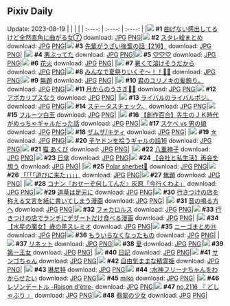 ## Pixiv Daily
Update: 2023-08-19
|      |      |      |
| :----: | :----: | :----: |
|![](https://pixiv.microyu.workers.dev/c/240x480/img-master/img/2023/08/18/00/02/59/110925857_p0_master1200.jpg) **#1** [曲げない感出してるけど全然直角に曲がる女⑦](https://www.pixiv.net/artworks/110925857) download: [JPG](https://pixiv.microyu.workers.dev/img-original/img/2023/08/18/00/02/59/110925857_p0.jpg) [PNG](https://pixiv.microyu.workers.dev/img-original/img/2023/08/18/00/02/59/110925857_p0.png)|![](https://pixiv.microyu.workers.dev/c/240x480/img-master/img/2023/08/17/01/08/27/110899352_p0_master1200.jpg) **#2** [スタレ絵まとめ](https://www.pixiv.net/artworks/110899352) download: [JPG](https://pixiv.microyu.workers.dev/img-original/img/2023/08/17/01/08/27/110899352_p0.jpg) [PNG](https://pixiv.microyu.workers.dev/img-original/img/2023/08/17/01/08/27/110899352_p0.png)|![](https://pixiv.microyu.workers.dev/c/240x480/img-master/img/2023/08/18/19/16/04/110945183_p0_master1200.jpg) **#3** [先輩がうざい後輩の話【216】](https://www.pixiv.net/artworks/110945183) download: [JPG](https://pixiv.microyu.workers.dev/img-original/img/2023/08/18/19/16/04/110945183_p0.jpg) [PNG](https://pixiv.microyu.workers.dev/img-original/img/2023/08/18/19/16/04/110945183_p0.png)|
|![](https://pixiv.microyu.workers.dev/c/240x480/img-master/img/2023/08/17/00/10/18/110897631_p0_master1200.jpg) **#4** [悪ぶってた](https://www.pixiv.net/artworks/110897631) download: [JPG](https://pixiv.microyu.workers.dev/img-original/img/2023/08/17/00/10/18/110897631_p0.jpg) [PNG](https://pixiv.microyu.workers.dev/img-original/img/2023/08/17/00/10/18/110897631_p0.png)|![](https://pixiv.microyu.workers.dev/c/240x480/img-master/img/2023/08/18/00/00/08/110925559_p0_master1200.jpg) **#5** [♡♡♡](https://www.pixiv.net/artworks/110925559) download: [JPG](https://pixiv.microyu.workers.dev/img-original/img/2023/08/18/00/00/08/110925559_p0.jpg) [PNG](https://pixiv.microyu.workers.dev/img-original/img/2023/08/18/00/00/08/110925559_p0.png)|![](https://pixiv.microyu.workers.dev/c/240x480/img-master/img/2023/08/17/23/05/52/110923747_p0_master1200.jpg) **#6** [花火](https://www.pixiv.net/artworks/110923747) download: [JPG](https://pixiv.microyu.workers.dev/img-original/img/2023/08/17/23/05/52/110923747_p0.jpg) [PNG](https://pixiv.microyu.workers.dev/img-original/img/2023/08/17/23/05/52/110923747_p0.png)|
|![](https://pixiv.microyu.workers.dev/c/240x480/img-master/img/2023/08/18/07/30/03/110933033_p0_master1200.jpg) **#7** [暑くて溶けそうだから](https://www.pixiv.net/artworks/110933033) download: [JPG](https://pixiv.microyu.workers.dev/img-original/img/2023/08/18/07/30/03/110933033_p0.jpg) [PNG](https://pixiv.microyu.workers.dev/img-original/img/2023/08/18/07/30/03/110933033_p0.png)|![](https://pixiv.microyu.workers.dev/c/240x480/img-master/img/2023/08/18/13/07/14/110937855_p0_master1200.jpg) **#8** [みんなで夏祭りいくぞ～！！🌈🎇](https://www.pixiv.net/artworks/110937855) download: [JPG](https://pixiv.microyu.workers.dev/img-original/img/2023/08/18/13/07/14/110937855_p0.jpg) [PNG](https://pixiv.microyu.workers.dev/img-original/img/2023/08/18/13/07/14/110937855_p0.png)|![](https://pixiv.microyu.workers.dev/c/240x480/img-master/img/2023/08/17/00/49/37/110898839_p0_master1200.jpg) **#9** [無題](https://www.pixiv.net/artworks/110898839) download: [JPG](https://pixiv.microyu.workers.dev/img-original/img/2023/08/17/00/49/37/110898839_p0.jpg) [PNG](https://pixiv.microyu.workers.dev/img-original/img/2023/08/17/00/49/37/110898839_p0.png)|
|![](https://pixiv.microyu.workers.dev/c/240x480/img-master/img/2023/08/17/19/00/00/110916024_p0_master1200.jpg) **#10** [君のユリノキの髪飾り。](https://www.pixiv.net/artworks/110916024) download: [JPG](https://pixiv.microyu.workers.dev/img-original/img/2023/08/17/19/00/00/110916024_p0.jpg) [PNG](https://pixiv.microyu.workers.dev/img-original/img/2023/08/17/19/00/00/110916024_p0.png)|![](https://pixiv.microyu.workers.dev/c/240x480/img-master/img/2023/08/17/00/00/13/110896998_p0_master1200.jpg) **#11** [月からのうさぎ🌟✨](https://www.pixiv.net/artworks/110896998) download: [JPG](https://pixiv.microyu.workers.dev/img-original/img/2023/08/17/00/00/13/110896998_p0.jpg) [PNG](https://pixiv.microyu.workers.dev/img-original/img/2023/08/17/00/00/13/110896998_p0.png)|![](https://pixiv.microyu.workers.dev/c/240x480/img-master/img/2023/08/18/19/50/22/110946110_p0_master1200.jpg) **#12** [アポカリプスなう](https://www.pixiv.net/artworks/110946110) download: [JPG](https://pixiv.microyu.workers.dev/img-original/img/2023/08/18/19/50/22/110946110_p0.jpg) [PNG](https://pixiv.microyu.workers.dev/img-original/img/2023/08/18/19/50/22/110946110_p0.png)|
|![](https://pixiv.microyu.workers.dev/c/240x480/img-master/img/2023/08/18/17/13/13/110899840_p0_master1200.jpg) **#13** [ライバルのライバルポジ。](https://www.pixiv.net/artworks/110899840) download: [JPG](https://pixiv.microyu.workers.dev/img-original/img/2023/08/18/17/13/13/110899840_p0.jpg) [PNG](https://pixiv.microyu.workers.dev/img-original/img/2023/08/18/17/13/13/110899840_p0.png)|![](https://pixiv.microyu.workers.dev/c/240x480/img-master/img/2023/08/17/23/11/14/110921895_p0_master1200.jpg) **#14** [ステータスチェック。](https://www.pixiv.net/artworks/110921895) download: [JPG](https://pixiv.microyu.workers.dev/img-original/img/2023/08/17/23/11/14/110921895_p0.jpg) [PNG](https://pixiv.microyu.workers.dev/img-original/img/2023/08/17/23/11/14/110921895_p0.png)|![](https://pixiv.microyu.workers.dev/c/240x480/img-master/img/2023/08/17/20/30/02/110918552_p0_master1200.jpg) **#15** [フルーツ白玉](https://www.pixiv.net/artworks/110918552) download: [JPG](https://pixiv.microyu.workers.dev/img-original/img/2023/08/17/20/30/02/110918552_p0.jpg) [PNG](https://pixiv.microyu.workers.dev/img-original/img/2023/08/17/20/30/02/110918552_p0.png)|
|![](https://pixiv.microyu.workers.dev/c/240x480/img-master/img/2023/08/17/19/01/32/110916162_p0_master1200.jpg) **#16** [【創作百合】先生のＪＫ時代がめっちゃギャルだった話](https://www.pixiv.net/artworks/110916162) download: [JPG](https://pixiv.microyu.workers.dev/img-original/img/2023/08/17/19/01/32/110916162_p0.jpg) [PNG](https://pixiv.microyu.workers.dev/img-original/img/2023/08/17/19/01/32/110916162_p0.png)|![](https://pixiv.microyu.workers.dev/c/240x480/img-master/img/2023/08/17/00/15/33/110897833_p0_master1200.jpg) **#17** [スケベ vs 男の娘](https://www.pixiv.net/artworks/110897833) download: [JPG](https://pixiv.microyu.workers.dev/img-original/img/2023/08/17/00/15/33/110897833_p0.jpg) [PNG](https://pixiv.microyu.workers.dev/img-original/img/2023/08/17/00/15/33/110897833_p0.png)|![](https://pixiv.microyu.workers.dev/c/240x480/img-master/img/2023/08/18/00/00/39/110925645_p0_master1200.jpg) **#18** [ザムザ/キティ](https://www.pixiv.net/artworks/110925645) download: [JPG](https://pixiv.microyu.workers.dev/img-original/img/2023/08/18/00/00/39/110925645_p0.jpg) [PNG](https://pixiv.microyu.workers.dev/img-original/img/2023/08/18/00/00/39/110925645_p0.png)|
|![](https://pixiv.microyu.workers.dev/c/240x480/img-master/img/2023/08/17/03/43/40/110902000_p0_master1200.jpg) **#19** [☆](https://www.pixiv.net/artworks/110902000) download: [JPG](https://pixiv.microyu.workers.dev/img-original/img/2023/08/17/03/43/40/110902000_p0.jpg) [PNG](https://pixiv.microyu.workers.dev/img-original/img/2023/08/17/03/43/40/110902000_p0.png)|![](https://pixiv.microyu.workers.dev/c/240x480/img-master/img/2023/08/18/00/04/02/110925918_p0_master1200.jpg) **#20** [子ヤドンを拾うギャルの話16](https://www.pixiv.net/artworks/110925918) download: [JPG](https://pixiv.microyu.workers.dev/img-original/img/2023/08/18/00/04/02/110925918_p0.jpg) [PNG](https://pixiv.microyu.workers.dev/img-original/img/2023/08/18/00/04/02/110925918_p0.png)|![](https://pixiv.microyu.workers.dev/c/240x480/img-master/img/2023/08/18/19/13/15/110945123_p0_master1200.jpg) **#21** [猫 あくび](https://www.pixiv.net/artworks/110945123) download: [JPG](https://pixiv.microyu.workers.dev/img-original/img/2023/08/18/19/13/15/110945123_p0.jpg) [PNG](https://pixiv.microyu.workers.dev/img-original/img/2023/08/18/19/13/15/110945123_p0.png)|
|![](https://pixiv.microyu.workers.dev/c/240x480/img-master/img/2023/08/18/00/00/14/110925585_p0_master1200.jpg) **#22** [八重神子](https://www.pixiv.net/artworks/110925585) download: [JPG](https://pixiv.microyu.workers.dev/img-original/img/2023/08/18/00/00/14/110925585_p0.jpg) [PNG](https://pixiv.microyu.workers.dev/img-original/img/2023/08/18/00/00/14/110925585_p0.png)|![](https://pixiv.microyu.workers.dev/c/240x480/img-master/img/2023/08/18/23/02/31/110952439_p0_master1200.jpg) **#23** [日傘](https://www.pixiv.net/artworks/110952439) download: [JPG](https://pixiv.microyu.workers.dev/img-original/img/2023/08/18/23/02/31/110952439_p0.jpg) [PNG](https://pixiv.microyu.workers.dev/img-original/img/2023/08/18/23/02/31/110952439_p0.png)|![](https://pixiv.microyu.workers.dev/c/240x480/img-master/img/2023/08/18/12/00/15/110936635_p0_master1200.jpg) **#24** [【会社と私生活】再会を想う](https://www.pixiv.net/artworks/110936635) download: [JPG](https://pixiv.microyu.workers.dev/img-original/img/2023/08/18/12/00/15/110936635_p0.jpg) [PNG](https://pixiv.microyu.workers.dev/img-original/img/2023/08/18/12/00/15/110936635_p0.png)|
|![](https://pixiv.microyu.workers.dev/c/240x480/img-master/img/2023/08/18/17/11/02/110942060_p0_master1200.jpg) **#25** [Polar sherbet🍨](https://www.pixiv.net/artworks/110942060) download: [JPG](https://pixiv.microyu.workers.dev/img-original/img/2023/08/18/17/11/02/110942060_p0.jpg) [PNG](https://pixiv.microyu.workers.dev/img-original/img/2023/08/18/17/11/02/110942060_p0.png)|![](https://pixiv.microyu.workers.dev/c/240x480/img-master/img/2023/08/17/20/07/52/110917926_p0_master1200.jpg) **#26** [「「「「遊びに来た」」」」](https://www.pixiv.net/artworks/110917926) download: [JPG](https://pixiv.microyu.workers.dev/img-original/img/2023/08/17/20/07/52/110917926_p0.jpg) [PNG](https://pixiv.microyu.workers.dev/img-original/img/2023/08/17/20/07/52/110917926_p0.png)|![](https://pixiv.microyu.workers.dev/c/240x480/img-master/img/2023/08/18/19/36/46/110945757_p0_master1200.jpg) **#27** [無題](https://www.pixiv.net/artworks/110945757) download: [JPG](https://pixiv.microyu.workers.dev/img-original/img/2023/08/18/19/36/46/110945757_p0.jpg) [PNG](https://pixiv.microyu.workers.dev/img-original/img/2023/08/18/19/36/46/110945757_p0.png)|
|![](https://pixiv.microyu.workers.dev/c/240x480/img-master/img/2023/08/17/12/00/35/110908158_p0_master1200.jpg) **#28** [コナン『おせーぞ何してんだ』灰原「今行くわよ」](https://www.pixiv.net/artworks/110908158) download: [JPG](https://pixiv.microyu.workers.dev/img-original/img/2023/08/17/12/00/35/110908158_p0.jpg) [PNG](https://pixiv.microyu.workers.dev/img-original/img/2023/08/17/12/00/35/110908158_p0.png)|![](https://pixiv.microyu.workers.dev/c/240x480/img-master/img/2023/08/17/00/31/54/110898328_p0_master1200.jpg) **#29** [道草は足元に](https://www.pixiv.net/artworks/110898328) download: [JPG](https://pixiv.microyu.workers.dev/img-original/img/2023/08/17/00/31/54/110898328_p0.jpg) [PNG](https://pixiv.microyu.workers.dev/img-original/img/2023/08/17/00/31/54/110898328_p0.png)|![](https://pixiv.microyu.workers.dev/c/240x480/img-master/img/2023/08/17/00/05/35/110897456_p0_master1200.jpg) **#30** [行きつけの店を称える文言を紙に書いてしまう漫画](https://www.pixiv.net/artworks/110897456) download: [JPG](https://pixiv.microyu.workers.dev/img-original/img/2023/08/17/00/05/35/110897456_p0.jpg) [PNG](https://pixiv.microyu.workers.dev/img-original/img/2023/08/17/00/05/35/110897456_p0.png)|
|![](https://pixiv.microyu.workers.dev/c/240x480/img-master/img/2023/08/18/00/01/06/110925712_p0_master1200.jpg) **#31** [音の鳴る方へ](https://www.pixiv.net/artworks/110925712) download: [JPG](https://pixiv.microyu.workers.dev/img-original/img/2023/08/18/00/01/06/110925712_p0.jpg) [PNG](https://pixiv.microyu.workers.dev/img-original/img/2023/08/18/00/01/06/110925712_p0.png)|![](https://pixiv.microyu.workers.dev/c/240x480/img-master/img/2023/08/18/10/04/53/110934929_p0_master1200.jpg) **#32** [フォカロルス](https://www.pixiv.net/artworks/110934929) download: [JPG](https://pixiv.microyu.workers.dev/img-original/img/2023/08/18/10/04/53/110934929_p0.jpg) [PNG](https://pixiv.microyu.workers.dev/img-original/img/2023/08/18/10/04/53/110934929_p0.png)|![](https://pixiv.microyu.workers.dev/c/240x480/img-master/img/2023/08/18/00/20/39/110926539_p0_master1200.jpg) **#33** [行きつけの店でランチにデザートだけ食べる漫画](https://www.pixiv.net/artworks/110926539) download: [JPG](https://pixiv.microyu.workers.dev/img-original/img/2023/08/18/00/20/39/110926539_p0.jpg) [PNG](https://pixiv.microyu.workers.dev/img-original/img/2023/08/18/00/20/39/110926539_p0.png)|
|![](https://pixiv.microyu.workers.dev/c/240x480/img-master/img/2023/08/18/16/09/26/110940847_p0_master1200.jpg) **#34** [【水星の魔女】歳の差スレミオ](https://www.pixiv.net/artworks/110940847) download: [JPG](https://pixiv.microyu.workers.dev/img-original/img/2023/08/18/16/09/26/110940847_p0.jpg) [PNG](https://pixiv.microyu.workers.dev/img-original/img/2023/08/18/16/09/26/110940847_p0.png)|![](https://pixiv.microyu.workers.dev/c/240x480/img-master/img/2023/08/18/08/18/35/110933613_p0_master1200.jpg) **#35** [ニーゴまとめ㉓](https://www.pixiv.net/artworks/110933613) download: [JPG](https://pixiv.microyu.workers.dev/img-original/img/2023/08/18/08/18/35/110933613_p0.jpg) [PNG](https://pixiv.microyu.workers.dev/img-original/img/2023/08/18/08/18/35/110933613_p0.png)|![](https://pixiv.microyu.workers.dev/c/240x480/img-master/img/2023/08/18/22/27/11/110951230_p0_master1200.jpg) **#36** [もういらなくなったもの](https://www.pixiv.net/artworks/110951230) download: [JPG](https://pixiv.microyu.workers.dev/img-original/img/2023/08/18/22/27/11/110951230_p0.jpg) [PNG](https://pixiv.microyu.workers.dev/img-original/img/2023/08/18/22/27/11/110951230_p0.png)|
|![](https://pixiv.microyu.workers.dev/c/240x480/img-master/img/2023/08/17/01/28/13/110899827_p0_master1200.jpg) **#37** [リネット](https://www.pixiv.net/artworks/110899827) download: [JPG](https://pixiv.microyu.workers.dev/img-original/img/2023/08/17/01/28/13/110899827_p0.jpg) [PNG](https://pixiv.microyu.workers.dev/img-original/img/2023/08/17/01/28/13/110899827_p0.png)|![](https://pixiv.microyu.workers.dev/c/240x480/img-master/img/2023/08/17/00/00/25/110897028_p0_master1200.jpg) **#38** [夏](https://www.pixiv.net/artworks/110897028) download: [JPG](https://pixiv.microyu.workers.dev/img-original/img/2023/08/17/00/00/25/110897028_p0.jpg) [PNG](https://pixiv.microyu.workers.dev/img-original/img/2023/08/17/00/00/25/110897028_p0.png)|![](https://pixiv.microyu.workers.dev/c/240x480/img-master/img/2023/08/17/12/47/47/110909033_p0_master1200.jpg) **#39** [第一王女](https://www.pixiv.net/artworks/110909033) download: [JPG](https://pixiv.microyu.workers.dev/img-original/img/2023/08/17/12/47/47/110909033_p0.jpg) [PNG](https://pixiv.microyu.workers.dev/img-original/img/2023/08/17/12/47/47/110909033_p0.png)|
|![](https://pixiv.microyu.workers.dev/c/240x480/img-master/img/2023/08/17/21/32/06/110920628_p0_master1200.jpg) **#40** [日記](https://www.pixiv.net/artworks/110920628) download: [JPG](https://pixiv.microyu.workers.dev/img-original/img/2023/08/17/21/32/06/110920628_p0.jpg) [PNG](https://pixiv.microyu.workers.dev/img-original/img/2023/08/17/21/32/06/110920628_p0.png)|![](https://pixiv.microyu.workers.dev/c/240x480/img-master/img/2023/08/17/00/00/05/110896975_p0_master1200.jpg) **#41** [サンゴちゃん](https://www.pixiv.net/artworks/110896975) download: [JPG](https://pixiv.microyu.workers.dev/img-original/img/2023/08/17/00/00/05/110896975_p0.jpg) [PNG](https://pixiv.microyu.workers.dev/img-original/img/2023/08/17/00/00/05/110896975_p0.png)|![](https://pixiv.microyu.workers.dev/c/240x480/img-master/img/2023/08/17/00/00/32/110897038_p0_master1200.jpg) **#42** [自由気ままな精霊姫](https://www.pixiv.net/artworks/110897038) download: [JPG](https://pixiv.microyu.workers.dev/img-original/img/2023/08/17/00/00/32/110897038_p0.jpg) [PNG](https://pixiv.microyu.workers.dev/img-original/img/2023/08/17/00/00/32/110897038_p0.png)|
|![](https://pixiv.microyu.workers.dev/c/240x480/img-master/img/2023/08/17/03/47/57/110902036_p0_master1200.jpg) **#43** [琳尼特](https://www.pixiv.net/artworks/110902036) download: [JPG](https://pixiv.microyu.workers.dev/img-original/img/2023/08/17/03/47/57/110902036_p0.jpg) [PNG](https://pixiv.microyu.workers.dev/img-original/img/2023/08/17/03/47/57/110902036_p0.png)|![](https://pixiv.microyu.workers.dev/c/240x480/img-master/img/2023/08/17/00/01/10/110897119_p0_master1200.jpg) **#44** [💧水神フリーナちゃんをわからせたい](https://www.pixiv.net/artworks/110897119) download: [JPG](https://pixiv.microyu.workers.dev/img-original/img/2023/08/17/00/01/10/110897119_p0.jpg) [PNG](https://pixiv.microyu.workers.dev/img-original/img/2023/08/17/00/01/10/110897119_p0.png)|![](https://pixiv.microyu.workers.dev/c/240x480/img-master/img/2023/08/18/11/38/27/110936284_p0_master1200.jpg) **#45** [miko](https://www.pixiv.net/artworks/110936284) download: [JPG](https://pixiv.microyu.workers.dev/img-original/img/2023/08/18/11/38/27/110936284_p0.jpg) [PNG](https://pixiv.microyu.workers.dev/img-original/img/2023/08/18/11/38/27/110936284_p0.png)|
|![](https://pixiv.microyu.workers.dev/c/240x480/img-master/img/2023/08/18/20/39/29/110947679_p0_master1200.jpg) **#46** [レゾンデートル -Raison d'être-](https://www.pixiv.net/artworks/110947679) download: [JPG](https://pixiv.microyu.workers.dev/img-original/img/2023/08/18/20/39/29/110947679_p0.jpg) [PNG](https://pixiv.microyu.workers.dev/img-original/img/2023/08/18/20/39/29/110947679_p0.png)|![](https://pixiv.microyu.workers.dev/c/240x480/img-master/img/2023/08/17/23/42/51/110925021_p0_master1200.jpg) **#47** [no.2116 『 どしゃぶり 』](https://www.pixiv.net/artworks/110925021) download: [JPG](https://pixiv.microyu.workers.dev/img-original/img/2023/08/17/23/42/51/110925021_p0.jpg) [PNG](https://pixiv.microyu.workers.dev/img-original/img/2023/08/17/23/42/51/110925021_p0.png)|![](https://pixiv.microyu.workers.dev/c/240x480/img-master/img/2023/08/18/10/02/22/110934904_p0_master1200.jpg) **#48** [翡翠の少女](https://www.pixiv.net/artworks/110934904) download: [JPG](https://pixiv.microyu.workers.dev/img-original/img/2023/08/18/10/02/22/110934904_p0.jpg) [PNG](https://pixiv.microyu.workers.dev/img-original/img/2023/08/18/10/02/22/110934904_p0.png)|
